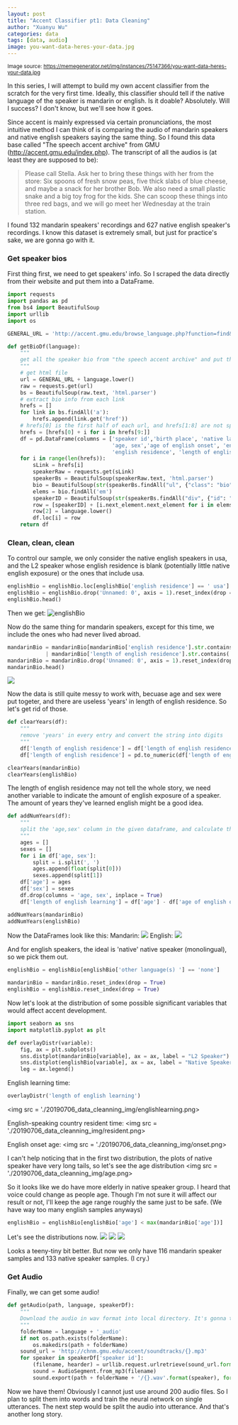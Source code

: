 ```yaml
---
layout: post
title: "Accent Classifier pt1: Data Cleaning"
author: "Xuanyu Wu"
categories: data
tags: [data, audio]
image: you-want-data-heres-your-data.jpg
---
```


<sub> Image source: https://memegenerator.net/img/instances/75147366/you-want-data-heres-your-data.jpg</sub>

In this series, I will attempt to build my own accent classifier from the scratch for the very first time. Ideally, this classifier should tell if the native language of the speaker is mandarin or english. Is it doable? Absolutely. Will I success? I don't know, but we'll see how it goes.

Since accent is mainly expressed via certain pronunciations, the most intuitive method I can think of is comparing the audio of mandarin speakers and native english speakers saying the same thing. So I found this data base called "The speech accent archive" from GMU (http://accent.gmu.edu/index.php). The transcript of all the audios is (at least they are supposed to be):


>Please call Stella.  Ask her to bring these things with her from the store:  Six spoons of fresh snow peas, five thick slabs of blue cheese, and maybe a snack for her brother Bob.  We also need a small plastic snake and a big toy frog for the kids.  She can scoop these things into three red bags, and we will go meet her Wednesday at the train station.

I found 132 mandarin speakers' recordings and 627 native english speaker's recordings. I know this dataset is extremely small, but just for practice's sake, we are gonna go with it.

### Get speaker bios

First thing first, we need to get speakers' info. So I scraped the data directly from their website and put them into a DataFrame.

~~~~python
import requests
import pandas as pd
from bs4 import BeautifulSoup
import urllib
import os

GENERAL_URL = 'http://accent.gmu.edu/browse_language.php?function=find&language='

def getBioDf(language):
    """
    get all the speaker bio from "the speech accent archive" and put them into a pandas DataFrame
    """
    # get html file
    url = GENERAL_URL + language.lower()
    raw = requests.get(url)
    bs = BeautifulSoup(raw.text, 'html.parser')
    # extract bio info from each link
    hrefs = []
    for link in bs.findAll('a'):
        hrefs.append(link.get('href'))
    # hrefs[0] is the first half of each url, and hrefs[1:8] are not speaker pages
    hrefs = [hrefs[0] + i for i in hrefs[9:]] 
    df = pd.DataFrame(columns = ['speaker id','birth place', 'native language','other language(s) ',
                                 'age, sex','age of english onset', 'english learning method',
                                 'english residence', 'length of english residence'])
    for i in range(len(hrefs)):
        sLink = hrefs[i]
        speakerRaw = requests.get(sLink)
        speakerBs = BeautifulSoup(speakerRaw.text, 'html.parser')
        bio = BeautifulSoup(str(speakerBs.findAll("ul", {"class": "bio"})))
        elems = bio.findAll('em')
        speakerID = BeautifulSoup(str(speakerBs.findAll("div", {"id": "translation"}))).find('h5').next_element.text
        row = [speakerID] + [i.next_element.next_element for i in elems]
        row[2] = language.lower()
        df.loc[i] = row
    return df
~~~~

### Clean, clean, clean

To control our sample, we only consider the native english speakers in usa, and the L2 speaker whose english residence is blank (potentially little native english exposure) or the ones that include usa.

~~~~python
englishBio = englishBio.loc[englishBio['english residence'] == ' usa']
englishBio = englishBio.drop('Unnamed: 0', axis = 1).reset_index(drop = True)
englishBio.head()
~~~~

Then we get:
![englishBio](./20190706_data_cleanning_img/englishbio.png)

Now do the same thing for mandarin speakers, except for this time, we include the ones who had never lived abroad.

~~~~python
mandarinBio = mandarinBio[mandarinBio['english residence'].str.contains('usa') 
            | mandarinBio['length of english residence'].str.contains('0 years')]
mandarinBio = mandarinBio.drop('Unnamed: 0', axis = 1).reset_index(drop = True)
mandarinBio.head()
~~~~

<img src = './20190706_data_cleanning_img/mandarinbio.png'>

Now the data is still quite messy to work with, becuase age and sex were put togeter, and there are useless 'years' in length of english residence. So let's get rid of those.

~~~~python
def clearYears(df):
    """
    remove 'years' in every entry and convert the string into digits
    """
    df['length of english residence'] = df['length of english residence'].str.replace(' years', '', regex = True)
    df['length of english residence'] = pd.to_numeric(df['length of english residence'])

clearYears(mandarinBio)
clearYears(englishBio)
~~~~

The length of english residence may not tell the whole story, we need another variable to indicate the amount of english exposure of a speaker. The amount of years they've learned english might be a good idea. 

~~~~python
def addNumYears(df):
    """
    split the 'age,sex' column in the given dataframe, and calculate the english learning period
    """
    ages = []
    sexes = []
    for i in df['age, sex']:
        split = i.split(', ')
        ages.append(float(split[0]))
        sexes.append(split[1])
    df['age'] = ages
    df['sex'] = sexes
    df.drop(columns = 'age, sex', inplace = True)
    df['length of english learning'] = df['age'] - df['age of english onset']

addNumYears(mandarinBio)
addNumYears(englishBio)
~~~~

Now the DataFrames look like this:
Mandarin:
<img src = './20190706_data_cleanning_img/mandarinafter.png'>
English:
<img src = './20190706_data_cleanning_img/englishafter.png'>

And for english speakers, the ideal is 'native' native speaker (monolingual), so we pick them out.

~~~~python
englishBio = englishBio[englishBio['other language(s) '] == 'none']

mandarinBio = mandarinBio.reset_index(drop = True)
englishBio = englishBio.reset_index(drop = True)
~~~~

Now let's look at the distribution of some possible significant variables that would affect accent development.

~~~~python
import seaborn as sns
import matplotlib.pyplot as plt

def overlayDistr(variable):
    fig, ax = plt.subplots()
    sns.distplot(mandarinBio[variable], ax = ax, label = "L2 Speaker")
    sns.distplot(englishBio[variable], ax = ax, label = "Native Speaker")
    leg = ax.legend()
~~~~

English learning time:

~~~~python
overlayDistr('length of english learning')
~~~~
<img src = './20190706_data_cleanning_img/englishlearning.png>

English-speaking country resident time:
<img src = './20190706_data_cleanning_img/resident.png>

English onset age:
<img src = './20190706_data_cleanning_img/onset.png>

I can't help noticing that in the first two distribution, the plots of native speaker have very long tails, so let's see the age distribution
<img src = './20190706_data_cleanning_img/age.png>

So it looks like we do have more elderly in native speaker group. I heard that voice could change as people age. Though I'm not sure it will affect our result or not, I'll keep the age range roughly the same just to be safe. (We have way too many english samples anyways)

~~~~python
englishBio = englishBio[englishBio['age'] < max(mandarinBio['age'])]
~~~~

Let's see the distributions now.
<img src = './20190706_data_cleanning_img/learningafter.png'>
<img src = './20190706_data_cleanning_img/residenceafter.png'>
<img src = './20190706_data_cleanning_img/ageafter.png'>

Looks a teeny-tiny bit better. But now we only have 116 mandarin speaker samples and 133 native speaker samples. (I cry.)

### Get Audio

Finally, we can get some audio!

~~~~python
def getAudio(path, language, speakerDf):
    """
    Download the audio in wav format into local directory. It's gonna take a while. be patient!
    """
    folderName = language + '_audio'
    if not os.path.exists(folderName):
        os.makedirs(path + folderName)
    sound_url = 'http://chnm.gmu.edu/accent/soundtracks/{}.mp3'
    for speaker in speakerDf['speaker id']:
        (filename, hearder) = urllib.request.urlretrieve(sound_url.format(speaker))
        sound = AudioSegment.from_mp3(filename)
        sound.export(path + folderName + '/{}.wav'.format(speaker), format="wav")
~~~~

Now we have them! Obviously I cannot just use around 200 audio files. So I plan to split them into words and train the neural network on single utterances. The next step would be split the audio into utterance. And that's another long story.
